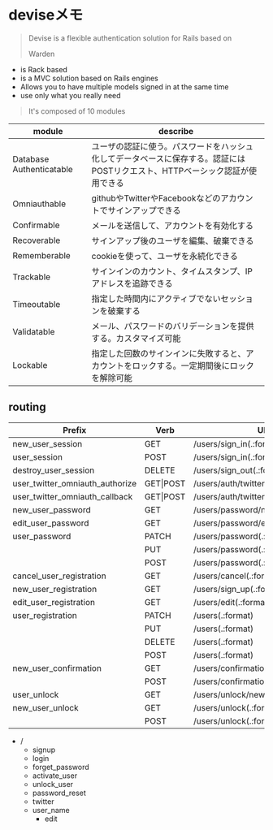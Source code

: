 # deviseメモ

> Devise is a flexible authentication solution for Rails based on
>
> Warden

- is Rack based
- is a MVC solution based on Rails engines
- Allows you to have multiple models signed in at the same time
- use only what you really need

> It's composed of 10 modules

| module                   | describe                                                     |
| ------------------------ | ------------------------------------------------------------ |
| Database Authenticatable | ユーザの認証に使う。パスワードをハッシュ化してデータベースに保存する。認証にはPOSTリクエスト、HTTPベーシック認証が使用できる |
| Omniauthable             | githubやTwitterやFacebookなどのアカウントでサインアップできる |
| Confirmable              | メールを送信して、アカウントを有効化する                     |
| Recoverable              | サインアップ後のユーザを編集、破棄できる                     |
| Rememberable             | cookieを使って、ユーザを永続化できる                         |
| Trackable                | サインインのカウント、タイムスタンプ、IPアドレスを追跡できる |
| Timeoutable              | 指定した時間内にアクティブでないセッションを破棄する         |
| Validatable              | メール、パスワードのバリデーションを提供する。カスタマイズ可能 |
| Lockable                 | 指定した回数のサインインに失敗すると、アカウントをロックする。一定期間後にロックを解除可能 |

## routing

| Prefix                          | Verb      | URI                                    | Pattern                      |
| ------------------------------- | --------- | -------------------------------------- | ---------------------------- |
| new_user_session                | GET       | /users/sign_in(.:format)               | devise/sessions#new          |
| user_session                    | POST      | /users/sign_in(.:format)               | devise/sessions#create       |
| destroy_user_session            | DELETE    | /users/sign_out(.:format)              | devise/sessions#destroy      |
| user_twitter_omniauth_authorize | GET\|POST | /users/auth/twitter(.:format)          | omniauth_callbacks#passthr   |
| user_twitter_omniauth_callback  | GET\|POST | /users/auth/twitter/callback(.:format) | omniauth_callbacks#twitter   |
| new_user_password               | GET       | /users/password/new(.:format)          | devise/passwords#new         |
| edit_user_password              | GET       | /users/password/edit(.:format)         | devise/passwords#edit        |
| user_password                   | PATCH     | /users/password(.:format)              | devise/passwords#update      |
|                                 | PUT       | /users/password(.:format)              | devise/passwords#update      |
|                                 | POST      | /users/password(.:format)              | devise/passwords#create      |
| cancel_user_registration        | GET       | /users/cancel(.:format)                | devise/registrations#cancel  |
| new_user_registration           | GET       | /users/sign_up(.:format)               | devise/registrations#new     |
| edit_user_registration          | GET       | /users/edit(.:format)                  | devise/registrations#edit    |
| user_registration               | PATCH     | /users(.:format)                       | devise/registrations#update  |
|                                 | PUT       | /users(.:format)                       | devise/registrations#update  |
|                                 | DELETE    | /users(.:format)                       | devise/registrations#destroy |
|                                 | POST      | /users(.:format)                       | devise/registrations#create  |
| new_user_confirmation           | GET       | /users/confirmation/new(.:format)      | devise/confirmations#new     |
|                                 | POST      | /users/confirmation(.:format)          | devise/confirmations#create  |
| user_unlock                     | GET       | /users/unlock/new(.:format)            | devise/unlocks#new           |
| new_user_unlock                 | GET       | /users/unlock(.:format)                | devise/unlocks#show          |
|                                 | POST      | /users/unlock(.:format)                | devise/unlocks#create        |

- /
  - signup
  - login
  - forget_password
  - activate_user
  - unlock_user
  - password_reset
  - twitter
  - user_name
    - edit
